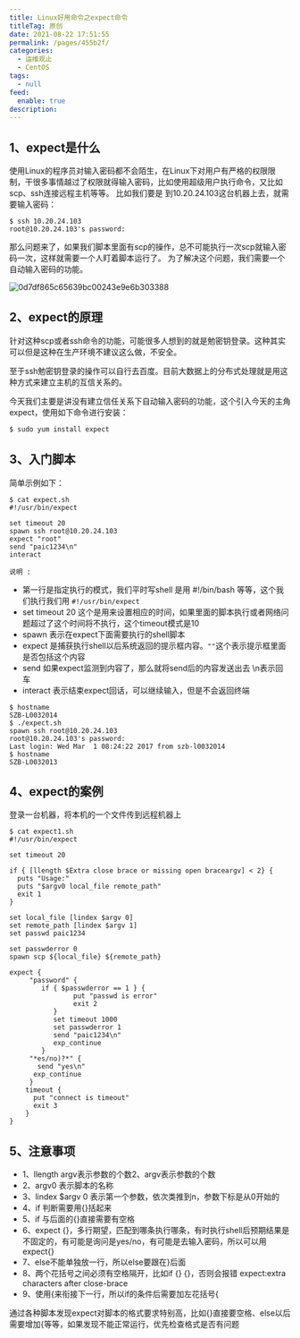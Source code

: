 ```yaml
---
title: Linux好用命令之expect命令
titleTag: 原创
date: 2021-08-22 17:51:55
permalink: /pages/455b2f/
categories: 
  - 运维观止
  - CentOS
tags: 
  - null
feed: 
  enable: true
description: 
---
```


## 1、expect是什么 

使用Linux的程序员对输入密码都不会陌生，在Linux下对用户有严格的权限限制，干很多事情越过了权限就得输入密码，比如使用超级用户执行命令，又比如scp、ssh连接远程主机等等。
比如我们要是 到10.20.24.103这台机器上去，就需要输入密码：

```shell
$ ssh 10.20.24.103
root@10.20.24.103's password: 
```

那么问题来了，如果我们脚本里面有scp的操作，总不可能执行一次scp就输入密码一次，这样就需要一个人盯着脚本运行了。 为了解决这个问题，我们需要一个自动输入密码的功能。

![0d7df865c65639bc00243e9e6b303388](http://t.eryajf.net/imgs/2021/09/aa1a4ad70c536188.jpg)

## 2、expect的原理 

针对这种scp或者ssh命令的功能，可能很多人想到的就是勉密钥登录。这种其实可以但是这种在生产环境不建议这么做，不安全。 

至于ssh勉密钥登录的操作可以自行去百度。目前大数据上的分布式处理就是用这种方式来建立主机的互信关系的。

今天我们主要是讲没有建立信任关系下自动输入密码的功能，这个引入今天的主角 expect，使用如下命令进行安装：

```bash
$ sudo yum install expect
```

## 3、入门脚本

简单示例如下：

```shell
$ cat expect.sh 
#!/usr/bin/expect

set timeout 20
spawn ssh root@10.20.24.103
expect "root"
send "paic1234\n"
interact
```

`说明 :`

- 第一行是指定执行的模式，我们平时写shell 是用 #!/bin/bash 等等，这个我们执行我们用 `#!/usr/bin/expect` 
- set timeout 20 这个是用来设置相应的时间，如果里面的脚本执行或者网络问题超过了这个时间将不执行，这个timeout模式是10 
- spawn 表示在expect下面需要执行的shell脚本 
- expect 是捕获执行shell以后系统返回的提示框内容。`""`这个表示提示框里面是否包括这个内容 
- send 如果expect监测到内容了，那么就将send后的内容发送出去 \n表示回车 
- interact 表示结束expect回话，可以继续输入，但是不会返回终端

```shell
$ hostname
SZB-L0032014
$ ./expect.sh 
spawn ssh root@10.20.24.103
root@10.20.24.103's password: 
Last login: Wed Mar  1 08:24:22 2017 from szb-l0032014
$ hostname
SZB-L0032013
```

## 4、expect的案例 

登录一台机器，将本机的一个文件传到远程机器上

```shell
$ cat expect1.sh 
#!/usr/bin/expect

set timeout 20

if { [llength $Extra close brace or missing open braceargv] < 2} {
  puts "Usage:"
  puts "$argv0 local_file remote_path"
  exit 1
}

set local_file [lindex $argv 0]
set remote_path [lindex $argv 1]
set passwd paic1234

set passwderror 0
spawn scp ${local_file} ${remote_path}

expect {
     "password" {
        if { $passwderror == 1 } {
                put "passwd is error"
                exit 2
           }
           set timeout 1000
           set passwderror 1
           send "paic1234\n"
           exp_continue
        }
     "*es/no)?*" {
       send "yes\n"
      exp_continue
     }
    timeout {
      put "connect is timeout"
      exit 3
    }
}
```

## 5、注意事项 

- 1、llength argv表示参数的个数2、argv表示参数的个数
- 2、argv0 表示脚本的名称 
- 3、lindex $argv 0 表示第一个参数，依次类推到n，参数下标是从0开始的 
- 4、if 判断需要用{}括起来 
- 5、if 与后面的{}直接需要有空格 
- 6、expect {}，多行期望，匹配到哪条执行哪条，有时执行shell后预期结果是不固定的，有可能是询问是yes/no，有可能是去输入密码，所以可以用expect{} 
- 7、else不能单独放一行，所以else要跟在}后面 
- 8、两个花括号之间必须有空格隔开，比如if {} {}，否则会报错 expect:extra characters after close-brace 
- 9、使用{来衔接下一行，所以if的条件后需要加左花括号{

通过各种脚本发现expect对脚本的格式要求特别高，比如{}直接要空格、else以后需要增加{等等，如果发现不能正常运行，优先检查格式是否有问题
